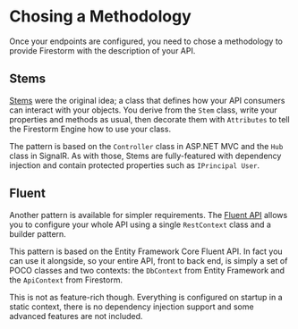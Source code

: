 # Chosing a Methodology

Once your endpoints are configured, you need to chose a methodology to provide Firestorm with the description of your API.

## Stems

[Stems](../stems/stems-intro.md) were the original idea; a class that defines how your API consumers can interact with your objects. You derive from the `Stem` class, write your properties and methods as usual, then decorate them with `Attributes` to tell the Firestorm Engine how to use your class.

The pattern is based on the `Controller` class in ASP.<span/>NET MVC and the `Hub` class in SignalR. As with those, Stems are fully-featured with dependency injection and contain protected properties such as `IPrincipal User`.

## Fluent

Another pattern is available for simpler requirements. The [Fluent API](../fluent/fluent-intro.md) allows you to configure your whole API using a single `RestContext` class and a builder pattern.

This pattern is based on the Entity Framework Core Fluent API. In fact you can use it alongside, so your entire API, front to back end, is simply a set of POCO classes and two contexts: the `DbContext` from Entity Framework and the `ApiContext` from Firestorm.

This is not as feature-rich though. Everything is configured on startup in a static context, there is no dependency injection support and some advanced features are not included.